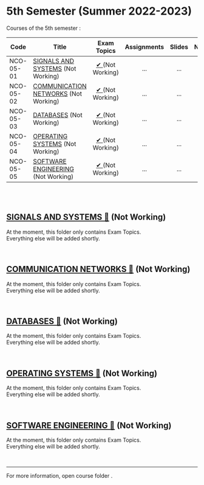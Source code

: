 # 5th Semester (Summer 2022-2023)

Courses of the 5th semester :


| Code      | Title                                | Exam Topics | Assignments | Slides | Notes |
| --------- | ------------------------------------ | :---------: | :---------: | :----: | :---: |
| NCO-05-01 | [SIGNALS AND SYSTEMS]() (Not Working)                  | [ ✔ ]()(Not Working)    |     ...     |   ...  |  ...  |
| NCO-05-02 | [COMMUNICATION NETWORKS]() (Not Working)               | [ ✔ ]()(Not Working)    |     ...     |   ...  |  ...  |
| NCO-05-03 | [DATABASES]() (Not Working)                            | [ ✔ ]()(Not Working)    |     ...     |   ...  |  ...  |
| NCO-05-04 | [OPERATING SYSTEMS]() (Not Working)                    | [ ✔ ]()(Not Working)    |     ...     |   ...  |  ...  |
| NCO-05-05 | [SOFTWARE ENGINEERING]() (Not Working)                 | [ ✔ ]()(Not Working)    |     ...     |   ...  |  ...  |

<br /><br />

## [SIGNALS AND SYSTEMS 📂]() (Not Working)

At the moment, this folder only contains Exam Topics.<br/>
Everything else will be added shortly.

<br />

## [COMMUNICATION NETWORKS 📂]() (Not Working)

At the moment, this folder only contains Exam Topics.<br/>
Everything else will be added shortly.

<br />

## [DATABASES 📂]() (Not Working)

At the moment, this folder only contains Exam Topics.<br/>
Everything else will be added shortly.

<br />

## [OPERATING SYSTEMS 📂]() (Not Working)

At the moment, this folder only contains Exam Topics.<br/>
Everything else will be added shortly.

<br />

## [SOFTWARE ENGINEERING 📂]() (Not Working)

At the moment, this folder only contains Exam Topics.<br/>
Everything else will be added shortly.

<br />

<hr />
For more information, open course folder .


